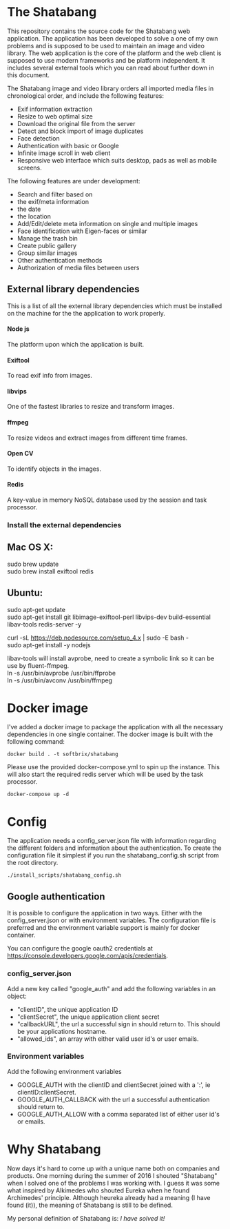 # The Shatabang
This repository contains the source code for the Shatabang web application.
The application has been developed to solve a one of my own problems and
is supposed to be used to maintain an image and video library. The web
application is the core of the platform and the web client is supposed to use
modern frameworks and be platform independent. It includes several external tools
which you can read about further down in this document.

The Shatabang image and video library orders all imported media files in
chronological order, and include the following features:
 - Exif information extraction
 - Resize to web optimal size
 - Download the original file from the server
 - Detect and block import of image duplicates
 - Face detection
 - Authentication with basic or Google
 - Infinite image scroll in web client
 - Responsive web interface which suits desktop, pads as well as mobile screens.

The following features are under development:
 - Search and filter based on
  - the exif/meta information
  - the date
  - the location
 - Add/Edit/delete meta information on single and multiple images  
 - Face identification with Eigen-faces or similar
 - Manage the trash bin
 - Create public gallery
 - Group similar images
 - Other authentication methods
 - Authorization of media files between users


## External library dependencies

This is a list of all the external library dependencies which must be installed on the machine for the the application to work properly.

#### Node js

The platform upon which the application is built.

#### Exiftool

To read exif info from images.

#### libvips

One of the fastest libraries to resize and transform images.

#### ffmpeg

To resize videos and extract images from different time frames.

#### Open CV

To identify objects in the images.

#### Redis

A key-value in memory NoSQL database used by the session and task processor.

### Install the external dependencies

## Mac OS X:

sudo brew update  
sudo brew install exiftool redis  

## Ubuntu:

sudo apt-get update  
sudo apt-get install git libimage-exiftool-perl libvips-dev build-essential libav-tools redis-server -y  

curl -sL https://deb.nodesource.com/setup_4.x | sudo -E bash -  
sudo apt-get install -y nodejs

libav-tools will install avprobe, need to create a symbolic link so it can be use by fluent-ffmpeg.  
ln -s /usr/bin/avprobe /usr/bin/ffprobe  
ln -s /usr/bin/avconv /usr/bin/ffmpeg  


# Docker image
I've added a docker image to package the application with all the necessary
dependencies in one single container.
The docker image is built with the following command:

`` docker build . -t softbrix/shatabang ``

Please use the provided docker-compose.yml to spin up the instance. This will also
start the required redis server which will be used by the task processor.

`` docker-compose up -d ``

# Config
The application needs a config_server.json file with information regarding the
different folders and information about the authentication.
To create the configuration file it simplest if you run the shatabang_config.sh script from the root directory.

`` ./install_scripts/shatabang_config.sh ``

## Google authentication

It is possible to configure the application in two ways. Either with the
config_server.json or with environment variables. The configuration file is
preferred and the environment variable support is mainly for docker container.

You can configure the google oauth2 credentials at
https://console.developers.google.com/apis/credentials.

### config_server.json

Add a new key called "google_auth" and add the following variables in an object:

- "clientID", the unique application ID
- "clientSecret", the unique application client secret
- "callbackURL", the url a successful sign in should return to. This should be your applications hostname.
- "allowed_ids", an array with either valid user id's or user emails.

### Environment variables

Add the following environment variables
- GOOGLE_AUTH with the clientID and clientSecret joined with a ':', ie clientID:clientSecret.
- GOOGLE_AUTH_CALLBACK with the url a successful authentication should return to.
- GOOGLE_AUTH_ALLOW with a comma separated list of either user id's or emails.

# Why Shatabang
Now days it's hard to come up with a unique name both on companies and products.
One morning during the summer of 2016 I shouted "Shatabang" when I solved one
of the problems I was working with. I guess it was some what inspired by Alkimedes
who shouted Eureka when he found Archimedes' principle. Although heureka already
had a meaning (I have found (it)), the meaning of Shatabang is still to be defined.

My personal definition of Shatabang is: _I have solved it!_
